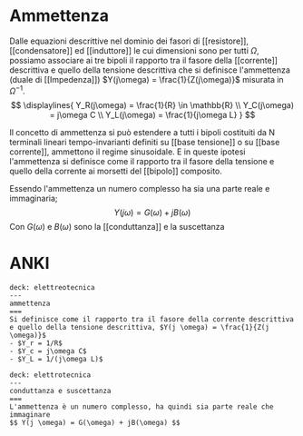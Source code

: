 # Ammettenza
Dalle equazioni descrittive nel dominio dei fasori di [[resistore]], [[condensatore]] ed [[induttore]] le cui dimensioni sono per tutti $\Omega$, possiamo associare ai tre bipoli il rapporto tra il fasore della [[corrente]] descrittiva e quello della tensione descrittiva  che si definisce l'ammettenza (duale di [[Impedenza]]) $Y(j\omega) = \frac{1}{Z(j\omega)}$ misurata in $\Omega^{-1}$.
$$
\displaylines{
Y_R(j\omega) = \frac{1}{R} \in \mathbb{R} \\
Y_C(j\omega) = j\omega C \\
Y_L(j\omega) = \frac{1}{j\omega L}
}
$$

Il concetto di ammettenza si può estendere a tutti i bipoli costituiti da N terminali lineari tempo-invarianti definiti su [[base tensione]] o su [[base corrente]], ammettono il regime sinusoidale. E in queste ipotesi l'ammettenza si definisce come il rapporto tra il fasore della tensione e quello della corrente ai morsetti del [[bipolo]] composito.

Essendo l'ammettenza un numero complesso ha sia una parte reale e immaginaria;
$$Y(j\omega) = G(\omega) + jB(\omega)$$
Con $G(\omega)$ e $B(\omega)$ sono la [[conduttanza]] e la suscettanza

# ANKI

```anki
deck: elettreotecnica
---
ammettenza
===
Si definisce come il rapporto tra il fasore della corrente descrittiva e quello della tensione descrittiva, $Y(j \omega) = \frac{1}{Z(j \omega)}$
- $Y_r = 1/R$
- $Y_c = j\omega C$
- $Y_L = 1/(j\omega L)$
```


```anki
deck: elettrotecnica
---
conduttanza e suscettanza
===
L'ammettenza è un numero complesso, ha quindi sia parte reale che immaginare
$$ Y(j \omega) = G(\omega) + jB(\omega) $$
```
